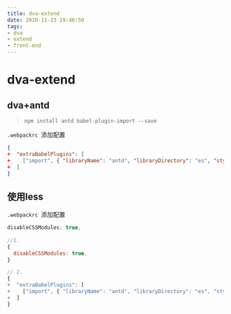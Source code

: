 ```yaml
---
title: dva-extend
date: 2020-11-23 19:46:50
tags:
- dva
- extend
- front-end
---
```


# dva-extend

## dva+antd

> `npm install antd babel-plugin-import --save`

`.webpackrc `添加配置

```json
{
+  "extraBabelPlugins": [
+    ["import", { "libraryName": "antd", "libraryDirectory": "es", "style": "css" }]
+  ]
}
```

## 使用less

`.webpackrc `添加配置	

```js
disableCSSModules: true,
  
//1.
{
  disableCSSModules: true,
}

// 2.
{
+  "extraBabelPlugins": [
+    ["import", { "libraryName": "antd", "libraryDirectory": "es", "style": "css", "disableCSSModules": true,}]
+  ]
}
```

